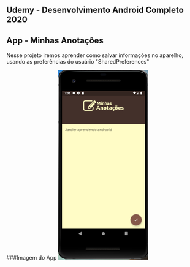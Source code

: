 ## Udemy - Desenvolvimento Android Completo 2020
## App - Minhas Anotações

Nesse projeto iremos aprender como salvar informações no aparelho, usando as preferências do usuário "SharedPreferences"

###Imagem do App
![Imagem APP](https://github.com/Jardier/minhas-anotacoes/blob/master/app/src/main/res/drawable/imagem-app.png)
